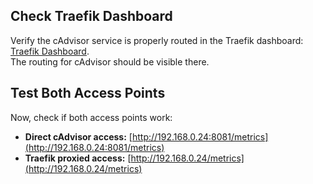 ## Check Traefik Dashboard

Verify the cAdvisor service is properly routed in the Traefik dashboard:  
[Traefik Dashboard](http://192.168.0.24:8080/dashboard/#/).  
The routing for cAdvisor should be visible there.

## Test Both Access Points

Now, check if both access points work:

- **Direct cAdvisor access:** [http://192.168.0.24:8081/metrics](http://192.168.0.24:8081/metrics)
- **Traefik proxied access:** [http://192.168.0.24/metrics](http://192.168.0.24/metrics)
